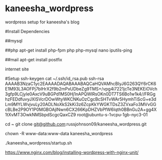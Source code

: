 # kaneesha_wordpress
wordpress setup for kaneesha's blog

#Install Dependencies

##mysql


##php
apt-get install php-fpm php php-mysql nano iputils-ping

##mail
apt-get install postfix

internet site




#Setup
ssh-keygen
cat ~/.ssh/id_rsa.pub 
ssh-rsa AAAAB3NzaC1yc2EAAAADAQABAAABAQCaHQVAMhcBIyJ6G263QY6rCK6E1M93L3AOFPj7blHrX2f9b2mPxUDbeZg9TMS+/vpg4i7221jcTe3NEKEiOVch3gfp9LCjyle0AxcV9uBGPd1MS0Hj1nAPQWlRsOKn0DT7TS6Bo1w1k4//FRGghzFEDdfuvyJXISVcrDOwWtyWKCNKuOzCgcBcSHTvWAr5HymhTiScG+e3dLm9MYLWvjvuLy20ADLNoXkS2kKi3z6ZcpKkYWGKTDsZ3ZVxaFo3MVvGGcBLBe2P9OY1P0MGBOAjINwn6CX266KpDHZVbPfW6Iqth0BBnGu2A+gg4X1tXvMT3OwkNMSbpdScgcQaxCZ9 root@ubuntu-s-1vcpu-1gb-nyc3-01

cd ~
git clone git@github.com:russjohnson09/kaneesha_wordpress.git

chown -R www-data:www-data kaneesha_wordpress


./kaneesha_wordpress/startup.sh




https://www.nginx.com/blog/installing-wordpress-with-nginx-unit/
